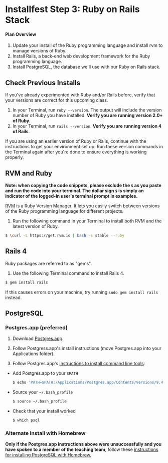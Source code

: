 # Installfest Step 3: Ruby on Rails Stack

#### Plan Overview

1. Update your install of the Ruby programming language and install rvm to manage versions of Ruby.
2. Install Rails, a back-end web development framework for the Ruby programming language.
3. Install PostgreSQL, the database we'll use with our Ruby on Rails stack.

## Check Previous Installs

If you've already experimented with Ruby and/or Rails before, verify that your versions are correct for this upcoming class.

1. In your Terminal, run `ruby --version`. The output will include the version number of Ruby you have installed. **Verify you are running version 2.0+ of Ruby**.
2. In your Terminal, run `rails --version`. **Verify you are running version 4 of Rails**.

If you are using an earlier version of Ruby or Rails, continue with the instructions to get your environment set up. Run these version commands in the Terminal again after you're done to ensure everything is working properly.

## RVM and Ruby

__Note:  when copying the code snippets, please exclude the `$` as you paste and run the code into your terminal.  The dollar sign `$` is simply an indicator of the logged-in user's terminal prompt in examples.__

<a href="http://www.rvm.io" target="_blank">RVM</a> is a Ruby Version Manager. It lets you easily switch between versions of the Ruby programming language for different projects.

1. Run the following command in your Terminal to install both RVM and the latest version of Ruby.

  ```bash
  $ \curl -L https://get.rvm.io | bash -s stable --ruby
  ```

## Rails 4

Ruby packages are referred to as "gems".

1. Use the following Terminal command to install Rails 4.

  ```bash
  $ gem install rails
  ```

  If this causes errors on your machine, try running `sudo gem install rails` instead.

## PostgreSQL  

### Postgres.app (preferred)

1. Download <a href="http://postgresapp.com" target="_blank">Postgres.app</a>.

2. Follow Postgress.app's install instructions (move Postgres.app into your Applications folder).

3. Follow Postgres.app's <a href="http://postgresapp.com/documentation/cli-tools.html" target="_blank">instructions to install command line tools</a>:
  * Add Postgres.app to your `$PATH`

    ```bash
    $ echo 'PATH=$PATH:/Applications/Postgres.app/Contents/Versions/9.4/bin' >> ~/.bash_profile
    ```

  * Source your `~/.bash_profile`

    ```bash
    $ source ~/.bash_profile
    ```

  * Check that your install worked

    ```bash
    $ which psql
    ```

### Alternate Install with Homebrew

**Only if the Postgres.app instructions above were unsuccessfully and you have spoken to a member of the teaching team**, follow these <a href="http://exponential.io/blog/2015/02/21/install-postgresql-on-mac-os-x-via-brew" target="_blank">instructions for installing PostgreSQL with Homebrew.</a>
